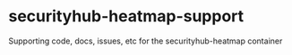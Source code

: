 # securityhub-heatmap-support
Supporting code, docs, issues, etc for the securityhub-heatmap container
